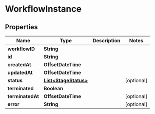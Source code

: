 

# WorkflowInstance


## Properties

| Name | Type | Description | Notes |
|------------ | ------------- | ------------- | -------------|
|**workflowID** | **String** |  |  |
|**id** | **String** |  |  |
|**createdAt** | **OffsetDateTime** |  |  |
|**updatedAt** | **OffsetDateTime** |  |  |
|**status** | [**List&lt;StageStatus&gt;**](StageStatus.md) |  |  [optional] |
|**terminated** | **Boolean** |  |  |
|**terminatedAt** | **OffsetDateTime** |  |  [optional] |
|**error** | **String** |  |  [optional] |



